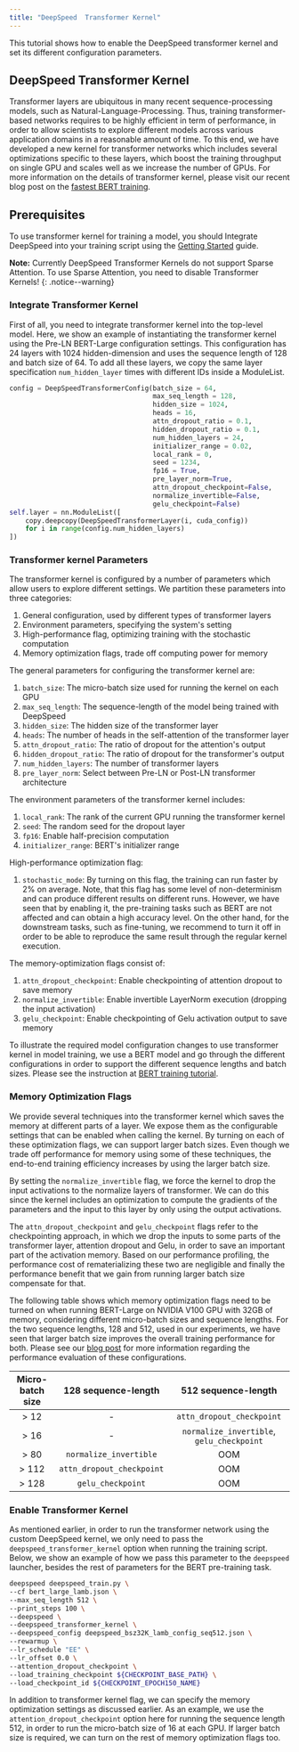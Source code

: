 ```yaml
---
title: "DeepSpeed  Transformer Kernel"
---
```


This tutorial shows how to enable the DeepSpeed transformer kernel and set its different configuration parameters.

## DeepSpeed Transformer Kernel
Transformer layers are ubiquitous in many recent sequence-processing models,
such as Natural-Language-Processing. Thus, training transformer-based networks
requires to be highly efficient in term of performance, in order to allow scientists to
explore different models across various application domains in a reasonable amount of time.
To this end, we have developed a new kernel for transformer networks which includes several
optimizations specific to these layers, which boost the training throughput on single GPU and scales
well as we increase the number of GPUs. For more information on the details
of transformer kernel, please visit our recent blog post on the [fastest BERT
training](https://www.deepspeed.ai/news/2020/05/27/fastest-bert-training.html).

## Prerequisites

To use transformer kernel for training a model, you should Integrate DeepSpeed into your training script using the [Getting Started](https://www.deepspeed.ai/getting-started/) guide.

**Note:** Currently DeepSpeed Transformer Kernels do not support Sparse Attention. To use Sparse Attention, you need to disable Transformer Kernels!
{: .notice--warning}

### **Integrate Transformer Kernel**

First of all, you need to integrate transformer kernel into the top-level model. Here, we show an example of instantiating the transformer kernel using the Pre-LN BERT-Large configuration settings. This configuration has 24 layers with 1024 hidden-dimension and uses the sequence length of 128 and batch size of 64. To add all these layers, we copy the same layer specification `num_hidden_layer`  times with different IDs inside a ModuleList.

```python
config = DeepSpeedTransformerConfig(batch_size = 64,
                                    max_seq_length = 128,
                                    hidden_size = 1024,
                                    heads = 16,
                                    attn_dropout_ratio = 0.1,
                                    hidden_dropout_ratio = 0.1,
                                    num_hidden_layers = 24,
                                    initializer_range = 0.02,
                                    local_rank = 0,
                                    seed = 1234,
                                    fp16 = True,
                                    pre_layer_norm=True,
                                    attn_dropout_checkpoint=False,
                                    normalize_invertible=False,
                                    gelu_checkpoint=False)
self.layer = nn.ModuleList([
    copy.deepcopy(DeepSpeedTransformerLayer(i, cuda_config))
    for i in range(config.num_hidden_layers)
])
```
### Transformer kernel Parameters

The transformer kernel is configured by a number of parameters which allow users to
explore different settings. We partition these parameters into three categories:

1. General configuration, used by different types of transformer layers
2. Environment parameters, specifying the system's setting
3. High-performance flag, optimizing training with the stochastic computation
4. Memory optimization flags, trade off computing power for memory

The general parameters for configuring the transformer kernel are:

1. `batch_size`: The micro-batch size used for running the kernel on each GPU
2. `max_seq_length`: The sequence-length of the model being trained with DeepSpeed
3. `hidden_size`: The hidden size of the transformer layer
4. `heads`: The number of heads in the self-attention of the transformer layer
5. `attn_dropout_ratio`: The ratio of dropout for the attention's output
6. `hidden_dropout_ratio`: The ratio of dropout for the transformer's output
7. `num_hidden_layers`: The number of transformer layers
8. `pre_layer_norm`: Select between Pre-LN or Post-LN transformer architecture

The environment parameters of the transformer kernel includes:

1. `local_rank`: The rank of the current GPU running the transformer kernel
2. `seed`: The random seed for the dropout layer
3. `fp16`: Enable half-precision computation
4. `initializer_range`: BERT's initializer range

High-performance optimization flag:

1. `stochastic_mode`: By turning on this flag, the training can run faster by 2% on average. Note, that this flag has some level of non-determinism and can produce different results on different runs. However, we have seen that by enabling it, the pre-training tasks such as BERT are not affected and can obtain a high accuracy level. On the other hand, for the downstream tasks, such as fine-tuning, we recommend to turn it off in order to be able to reproduce the same result through the regular kernel execution.

The memory-optimization flags consist of:

1. `attn_dropout_checkpoint`: Enable checkpointing of attention dropout to save memory
2. `normalize_invertible`: Enable invertible LayerNorm execution (dropping the input activation)
3. `gelu_checkpoint`: Enable checkpointing of Gelu activation output to save memory

To illustrate the required model configuration changes to use transformer kernel in model training, we use a BERT model and go through the different configurations in order to support the different sequence lengths and batch sizes. Please see the instruction at [BERT training tutorial](https://www.deepspeed.ai/tutorials/bert-pretraining/).

### **Memory Optimization Flags**

We provide several techniques into the transformer kernel which saves the memory at different parts of a layer. We expose them as the configurable settings that can be enabled when calling the kernel. By turning on each of these optimization flags, we can support larger batch sizes. Even though we trade off performance for memory using some of these techniques, the end-to-end training efficiency increases by using the larger batch size.

By setting the `normalize_invertible` flag, we force the kernel to drop the input activations to the normalize layers of transformer. We can do this since the kernel includes an optimization to compute the gradients of the parameters and the input to this layer by only using the output activations.

The `attn_dropout_checkpoint` and `gelu_checkpoint` flags refer to the checkpointing approach, in which we drop the inputs to some parts of the transformer layer, attention dropout and Gelu, in order to save an important part of the activation memory. Based on our performance profiling, the performance cost of rematerializing these two are negligible and finally the performance benefit that we gain from running larger batch size compensate for that.

The following table shows which memory optimization flags need to be turned on when running BERT-Large on NVIDIA V100 GPU with 32GB of memory, considering different micro-batch sizes and sequence lengths. For the two sequence lengths, 128 and 512, used in our experiments, we have seen that larger batch size improves the overall training performance for both. Please see our [blog post](https://www.deepspeed.ai/news/2020/05/27/fastest-bert-training.html) for more information regarding the performance evaluation of these configurations.

| Micro-batch size |    128 sequence-length    |           512 sequence-length            |
| :--------------: | :-----------------------: | :--------------------------------------: |
|       > 12       |             -             |        `attn_dropout_checkpoint`         |
|       > 16       |             -             | `normalize_invertible`, `gelu_checkpoint`|
|       > 80       |  `normalize_invertible`   |                   OOM                    |
|      > 112       | `attn_dropout_checkpoint` |                   OOM                    |
|      > 128       |     `gelu_checkpoint`     |                   OOM                    |


### **Enable Transformer Kernel**

As mentioned earlier, in order to run the transformer network using the custom DeepSpeed kernel, we only need to pass the `deepspeed_transformer_kernel` option when running the training script. Below, we show an example of how we pass this parameter to the `deepspeed` launcher, besides the rest of parameters for the BERT pre-training task.

```bash
deepspeed deepspeed_train.py \
--cf bert_large_lamb.json \
--max_seq_length 512 \
--print_steps 100 \
--deepspeed \
--deepspeed_transformer_kernel \
--deepspeed_config deepspeed_bsz32K_lamb_config_seq512.json \
--rewarmup \
--lr_schedule "EE" \
--lr_offset 0.0 \
--attention_dropout_checkpoint \
--load_training_checkpoint ${CHECKPOINT_BASE_PATH} \
--load_checkpoint_id ${CHECKPOINT_EPOCH150_NAME}

```
In addition to transformer kernel flag, we can specify the memory optimization settings as discussed earlier. As an example, we use the `attention_dropout_checkpoint` option here for running the sequence length 512, in order to run the micro-batch size of 16 at each GPU. If larger batch size is required, we can turn on the rest of memory optimization flags too.
